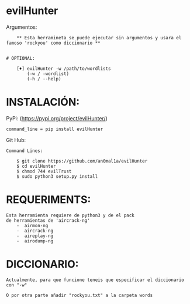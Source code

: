 # evilHunter



Argumentos:
    
        ** Esta herramineta se puede ejecutar sin argumentos y usara el famoso 'rockyou' como diccionario **     


    # OPTIONAL:
        
        [♦] evilHunter -w /path/to/wordlists
            (-w / -wordlist)
            (-h / --help)
# INSTALACIÓN:

PyPi: (https://pypi.org/project/evilHunter/)

    command_line = pip install evilHunter

Git Hub:

    Command Lines:
    
        $ git clone https://github.com/an0mal1a/evilHunter
        $ cd evilHunter
        $ chmod 744 evilTrust
        $ sudo python3 setup.py install



# REQUERIMENTS:

    Esta herramienta requiere de python3 y de el pack
    de herramientas de 'aircrack-ng'
        -  airmon-ng
        -  aircrack-ng
        -  aireplay-ng
        -  airodump-ng
               
# DICCIONARIO:
    Actualmente, para que funcione teneis que especificar el diccionario con "-w"
        
    O por otra parte añadir "rockyou.txt" a la carpeta words
